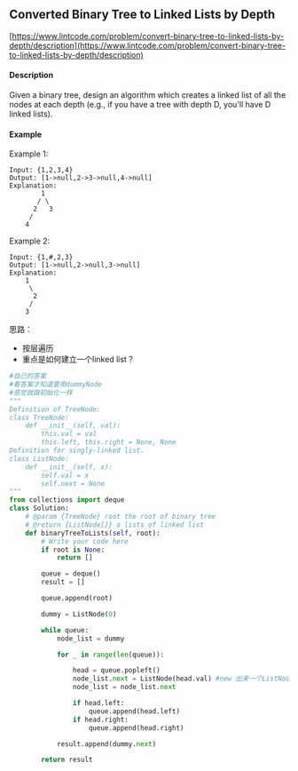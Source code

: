 ## Converted Binary Tree to Linked Lists by Depth

[https://www.lintcode.com/problem/convert-binary-tree-to-linked-lists-by-depth/description](https://www.lintcode.com/problem/convert-binary-tree-to-linked-lists-by-depth/description)

#### Description

Given a binary tree, design an algorithm which creates a linked list of all the nodes at each depth \(e.g., if you have a tree with depth D, you'll have D linked lists\).

#### Example

Example 1:

```
Input: {1,2,3,4}
Output: [1->null,2->3->null,4->null]
Explanation: 
        1
       / \
      2   3
     /
    4
```

Example 2:

```
Input: {1,#,2,3}
Output: [1->null,2->null,3->null]
Explanation: 
    1
     \
      2
     /
    3
```

思路：

* 按层遍历
* 重点是如何建立一个linked list？

```py
#自己的答案
#看答案才知道要用dummyNode
#感觉就跟初始化一样
"""
Definition of TreeNode:
class TreeNode:
    def __init__(self, val):
        this.val = val
        this.left, this.right = None, None
Definition for singly-linked list.
class ListNode:
    def __init__(self, x):
        self.val = x
        self.next = None
"""
from collections import deque
class Solution:
    # @param {TreeNode} root the root of binary tree
    # @return {ListNode[]} a lists of linked list
    def binaryTreeToLists(self, root):
        # Write your code here
        if root is None:
            return []

        queue = deque()
        result = []

        queue.append(root)

        dummy = ListNode(0)

        while queue:
            node_list = dummy

            for _ in range(len(queue)):

                head = queue.popleft()
                node_list.next = ListNode(head.val) #new 出来一个ListNode，它的value属性是head.val
                node_list = node_list.next

                if head.left:
                    queue.append(head.left)
                if head.right:
                    queue.append(head.right)

            result.append(dummy.next)    

        return result
```



